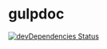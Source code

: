 # gulpdoc

[![devDependencies Status](https://david-dm.org/1oginov/gulpdoc/dev-status.svg)](https://david-dm.org/1oginov/guldoc?type=dev)
